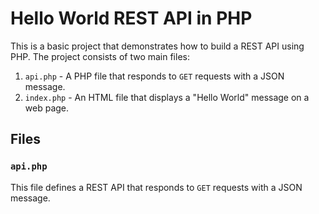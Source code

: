 # Hello World REST API in PHP

This is a basic project that demonstrates how to build a REST API using PHP. The project consists of two main files:

1. `api.php` - A PHP file that responds to `GET` requests with a JSON message.
2. `index.php` - An HTML file that displays a "Hello World" message on a web page.

## Files

### `api.php`

This file defines a REST API that responds to `GET` requests with a JSON message.
